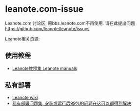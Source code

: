 # leanote.com-issue
Leanote.com 讨论区, 原bbs.leanote.com不再使用. 请在此提出问题 https://github.com/leanote/leanote/issues

Leanote相关资源:
## 使用教程
* [Leanote教程集 Leanote manuals](http://leanote.leanote.com/post/Leanote-manual-project)
## 私有部署
* [Leanote wiki](https://github.com/leanote/leanote/wiki)
* [私有部署问题集, 安装或运行后99%的问题在这可以都得到解决](https://github.com/leanote/leanote/wiki/QA)

